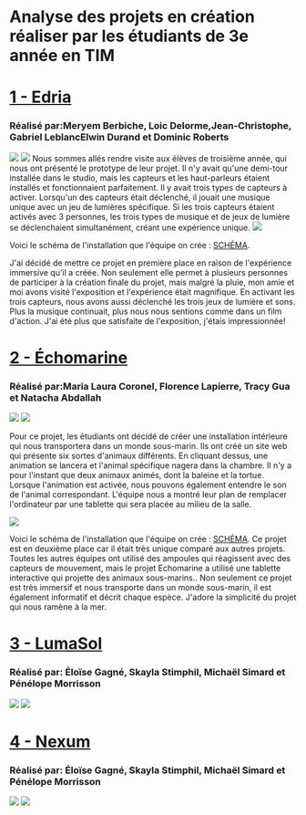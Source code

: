 <h1>Analyse des projets en création réaliser par les étudiants de 3e année en TIM</h1>

<h1><a href="https://tim-montmorency.com/2023/projets/EDRIA/docs/web/index.html">1 - Edria</a></h1>
<h3>Réalisé par:Meryem Berbiche, Loic Delorme,Jean-Christophe, Gabriel LeblancElwin Durand et Dominic Roberts</h3>
<img src="Photo/edria_demo.png">
<img src="Photo/edria_ordinateur.png">
Nous sommes allés rendre visite aux élèves de troisième année, qui nous ont présenté le prototype de leur projet. Il n'y avait qu'une demi-tour installée dans le studio, mais les capteurs et les haut-parleurs étaient installés et fonctionnaient parfaitement. Il y avait trois types de capteurs à activer. Lorsqu'un des capteurs était déclenché, il jouait une musique unique avec un jeu de lumières spécifique. Si les trois capteurs étaient activés avec 3 personnes, les trois types de musique et de jeux de lumière se déclenchaient simultanément, créant une expérience unique. 

<img src="Photo/edria_shema.png">

Voici le schéma de l'installation que l'équipe on crée : <a href="https://github.com/F-C-A/EDRIA/blob/main/docs/medias/schema_electrique.png">SCHÉMA</a>. 

J'ai décidé de mettre ce projet en première place en raison de l'expérience immersive qu'il a créée. Non seulement elle permet à plusieurs personnes de participer à la création finale du projet, mais malgré la pluie, mon amie et moi avons visité l'exposition et l'expérience était magnifique. En activant les trois capteurs, nous avons aussi déclenché les trois jeux de lumière et sons. Plus la musique continuait, plus nous nous sentions comme dans un film d'action. J'ai été plus que satisfaite de l'exposition, j'étais impressionnée!

<h1><a href="https://tim-montmorency.com/2023/projets/Echomarine/docs/web/index.html">2 - Échomarine</a></h1>
<h3>Réalisé par:Maria Laura Coronel, Florence Lapierre, Tracy Gua et Natacha Abdallah </h3>

<img src="Photo/echomarine_debut_projet2.png">
<img src="Photo/echomarine_debut_projet.png">

Pour ce projet, les étudiants ont décidé de créer une installation intérieure qui nous transportera dans un monde sous-marin. Ils ont créé un site web qui présente six sortes d'animaux différents. En cliquant dessus, une animation se lancera et l'animal spécifique nagera dans la chambre. Il n'y a pour l'instant que deux animaux animés, dont la baleine et la tortue. Lorsque l'animation est activée, nous pouvons également entendre le son de l'animal correspondant. L'équipe nous a montré leur plan de remplacer l'ordinateur par une tablette qui sera placée au milieu de la salle.

<img src="Photo/echomarine_shema.png">

Voici le schéma de l'installation que l'équipe on crée : <a href="https://github.com/Echomarine/Echomarine/tree/main/docs/preproduction#plantation">SCHÉMA</a>. 
Ce projet est en deuxième place car il était très unique comparé aux autres projets. Toutes les autres équipes ont utilisé des ampoules qui réagissent avec des capteurs de mouvement, mais le projet Echomarine a utilisé une tablette interactive qui projette des animaux sous-marins.. Non seulement ce projet est très immersif et nous transporte dans un monde sous-marin, il est également informatif et décrit chaque espèce. J'adore la simplicité du projet qui nous ramène à la mer.

<h1><a href="https://tim-montmorency.com/2023/projets/LumaSol/docs/web/index.html">3 - LumaSol</a></h1>
<h3>Réalisé par: Éloïse Gagné, Skayla Stimphil, Michaël Simard et Pénélope Morrisson</h3>


<img src="Photo/lumasol_debut_projet.png">
<img src="Photo/lumasol_debut_projet2.png">

<h1><a href="https://tim-montmorency.com/2023/projets/Nexum/docs/web/index.html">4 - Nexum</a></h1>
<h3>Réalisé par: Éloïse Gagné, Skayla Stimphil, Michaël Simard et Pénélope Morrisson</h3>

<img src="Photo/Nexum_debut_projet2.png">
<img src="Photo/Nexum_debut_projet.png">
